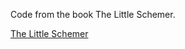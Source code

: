 Code from the book The Little Schemer.

[The Little Schemer](http://mitpress.mit.edu/books/little-schemer)
